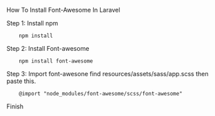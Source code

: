 How To Install Font-Awesome In Laravel

Step 1: Install npm
	
		npm install
		
Step 2: Install Font-awesome

		npm install font-awesome
		
Step 3: Import font-awesone find resources/assets/sass/app.scss then paste this.

		@import "node_modules/font-awesome/scss/font-awesome"

Finish

		
		